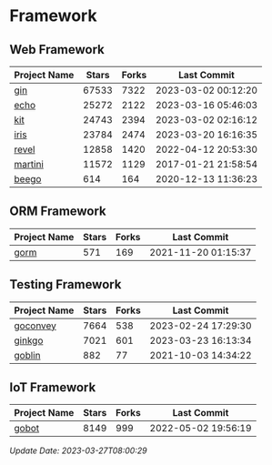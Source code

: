 # Framework

## Web Framework
| Project Name | Stars | Forks | Last Commit |
| ------------ | ----- | ----- | ----------- |
| [gin](https://github.com/gin-gonic/gin) | 67533 | 7322 | 2023-03-02 00:12:20 |
| [echo](https://github.com/labstack/echo) | 25272 | 2122 | 2023-03-16 05:46:03 |
| [kit](https://github.com/go-kit/kit) | 24743 | 2394 | 2023-03-02 02:16:12 |
| [iris](https://github.com/kataras/iris) | 23784 | 2474 | 2023-03-20 16:16:35 |
| [revel](https://github.com/revel/revel) | 12858 | 1420 | 2022-04-12 20:53:30 |
| [martini](https://github.com/go-martini/martini) | 11572 | 1129 | 2017-01-21 21:58:54 |
| [beego](https://github.com/astaxie/beego) | 614 | 164 | 2020-12-13 11:36:23 |

## ORM Framework
| Project Name | Stars | Forks | Last Commit |
| ------------ | ----- | ----- | ----------- |
| [gorm](https://github.com/jinzhu/gorm) | 571 | 169 | 2021-11-20 01:15:37 |

## Testing Framework
| Project Name | Stars | Forks | Last Commit |
| ------------ | ----- | ----- | ----------- |
| [goconvey](https://github.com/smartystreets/goconvey) | 7664 | 538 | 2023-02-24 17:29:30 |
| [ginkgo](https://github.com/onsi/ginkgo) | 7021 | 601 | 2023-03-23 16:13:34 |
| [goblin](https://github.com/franela/goblin) | 882 | 77 | 2021-10-03 14:34:22 |

## IoT Framework
| Project Name | Stars | Forks | Last Commit |
| ------------ | ----- | ----- | ----------- |
| [gobot](https://github.com/hybridgroup/gobot) | 8149 | 999 | 2022-05-02 19:56:19 |

*Update Date: 2023-03-27T08:00:29*